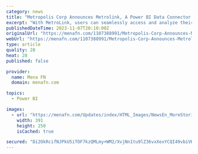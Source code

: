 ```yaml
---
category: news
title: "Metropolis Corp Announces Metrolink, A Power BI Data Connector For Unified Communications"
excerpt: "With MetroLink, users can seamlessly access and analyze their communication data directly within Microsoft Power BI. With MetroLink, users can seamlessly access and analyze their communication data directly within Microsoft Power BI.” - Metropolis ..."
publishedDateTime: 2023-11-07T20:10:00Z
originalUrl: "https://menafn.com/1107388991/Metropolis-Corp-Announces-Metrolink-A-Power-BI-Data-Connector-For-Unified-Communications"
webUrl: "https://menafn.com/1107388991/Metropolis-Corp-Announces-Metrolink-A-Power-BI-Data-Connector-For-Unified-Communications"
type: article
quality: 28
heat: 28
published: false

provider:
  name: Mena FN
  domain: menafn.com

topics:
  - Power BI

images:
  - url: "https://menafn.com/Updates/index/HTML_Images/NewsEn_MoreStories_img_2.jpg?435505"
    width: 391
    height: 250
    isCached: true

secured: "Di2OkRcifNJPkU5iTOF7kzQMLmy+WM2/XvjNn1tu9lZ36vxXexYCQI49vbiVKDf+Sxi2RIYgyFGUNVf/6/03/GPQvf6552RgewC7N9t/qCsB2F9Mmhu1QoaPyxIRMPholWiThVnDaFgwMIc+tdAZMZaTDyAvVvDSEhBLNBlCLXt2Upqijj20o2ldcnkqmhqtaFlCwR+lyGtOIMDUc13lYCh8jksIgKxwHYAOG7QPolasBPQW6h8SpW77Y6E0Suo84Jif9uTvzI775V84dQmiVo8cZ0+k1KswyWD4fmklh0I8Us+4BTByDJRJo/M6vEa1cjvaCEmzmiu79XpMJiiqbWwEaEtq5V5dF5tCD361m5Y=;SHxWPn0phjblIUM0KexpKg=="
---
```


